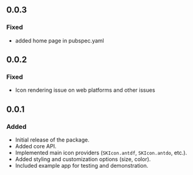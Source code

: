 ## 0.0.3

### Fixed

- added home page in pubspec.yaml

## 0.0.2

### Fixed

- Icon rendering issue on web platforms and other issues

## 0.0.1

### Added

- Initial release of the package.
- Added core API.
- Implemented main icon providers (`SKIcon.antdf`, `SKIcon.antdo`, etc.).
- Added styling and customization options (size, color).
- Included example app for testing and demonstration.
